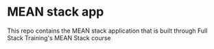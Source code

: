# MEAN stack app
This repo contains the MEAN stack application that is built through Full Stack Training's MEAN Stack course
